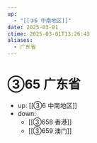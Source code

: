 ```yaml
---
up:
  - "[[③6 中南地区]]"
date: 2025-03-01
ctime: 2025-03-01T13:26:43
aliases:
  - 广东省
---
```


# ③65 广东省

- up: [[③6 中南地区]]
- down:	
	- [[③658 香港]]
	- [[③659 澳门]]
	
